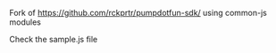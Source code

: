 Fork of https://github.com/rckprtr/pumpdotfun-sdk/ using common-js modules

Check the sample.js file
